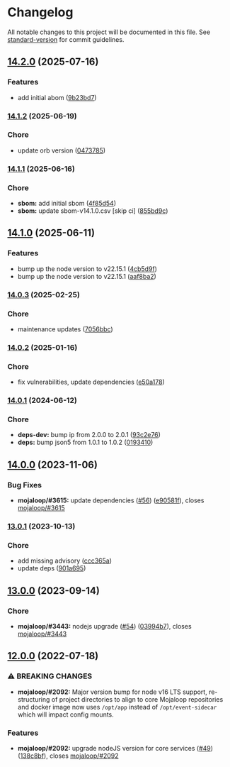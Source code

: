 # Changelog

All notable changes to this project will be documented in this file. See [standard-version](https://github.com/conventional-changelog/standard-version) for commit guidelines.

## [14.2.0](https://github.com/mojaloop/event-sidecar/compare/v14.1.2...v14.2.0) (2025-07-16)


### Features

* add initial abom ([9b23bd7](https://github.com/mojaloop/event-sidecar/commit/9b23bd770189a353791a92fbab7d92cba7ca115b))

### [14.1.2](https://github.com/mojaloop/event-sidecar/compare/v14.1.1...v14.1.2) (2025-06-19)


### Chore

* update orb version ([0473785](https://github.com/mojaloop/event-sidecar/commit/04737858f1bf36ba09654b3ee722b517473910a3))

### [14.1.1](https://github.com/mojaloop/event-sidecar/compare/v14.1.0...v14.1.1) (2025-06-16)


### Chore

* **sbom:** add initial sbom ([4f85d54](https://github.com/mojaloop/event-sidecar/commit/4f85d5429829432fe119027965c36b294786fdf7))
* **sbom:** update sbom-v14.1.0.csv [skip ci] ([855bd9c](https://github.com/mojaloop/event-sidecar/commit/855bd9cf981c9d87207cd89c5dfb88e10e0daaf7))

## [14.1.0](https://github.com/mojaloop/event-sidecar/compare/v14.0.3...v14.1.0) (2025-06-11)


### Features

* bump up the node version to v22.15.1 ([4cb5d9f](https://github.com/mojaloop/event-sidecar/commit/4cb5d9fc0ff692b3f6b6c41fc3bf26f27a5c07e8))
* bump up the node version to v22.15.1 ([aaf8ba2](https://github.com/mojaloop/event-sidecar/commit/aaf8ba2e67c6992a854e9d8659f155eab0a383d2))

### [14.0.3](https://github.com/mojaloop/event-sidecar/compare/v14.0.2...v14.0.3) (2025-02-25)


### Chore

* maintenance updates ([7056bbc](https://github.com/mojaloop/event-sidecar/commit/7056bbccaac5ca563b8fda39d2e6084c56eebd49))

### [14.0.2](https://github.com/mojaloop/event-sidecar/compare/v14.0.1...v14.0.2) (2025-01-16)


### Chore

* fix vulnerabilities, update dependencies ([e50a178](https://github.com/mojaloop/event-sidecar/commit/e50a1784ffb63abf1853f5064279d698e5734d03))

### [14.0.1](https://github.com/mojaloop/event-sidecar/compare/v14.0.0...v14.0.1) (2024-06-12)


### Chore

* **deps-dev:** bump ip from 2.0.0 to 2.0.1 ([93c2e76](https://github.com/mojaloop/event-sidecar/commit/93c2e76578581df0c7f8c45024d4522f8507b606))
* **deps:** bump json5 from 1.0.1 to 1.0.2 ([0193410](https://github.com/mojaloop/event-sidecar/commit/0193410d52fa8a5abf137d8288cba021d0ef4e0c))

## [14.0.0](https://github.com/mojaloop/event-sidecar/compare/v13.0.1...v14.0.0) (2023-11-06)


### Bug Fixes

* **mojaloop/#3615:** update dependencies ([#56](https://github.com/mojaloop/event-sidecar/issues/56)) ([e90581f](https://github.com/mojaloop/event-sidecar/commit/e90581f0e6cea2bb787894b5f937d22e6facc6ed)), closes [mojaloop/#3615](https://github.com/mojaloop/project/issues/3615)

### [13.0.1](https://github.com/mojaloop/event-sidecar/compare/v13.0.0...v13.0.1) (2023-10-13)


### Chore

* add missing advisory ([ccc365a](https://github.com/mojaloop/event-sidecar/commit/ccc365ac1fc14273a472c7035ee2cc040dddfd7d))
* update deps ([901a695](https://github.com/mojaloop/event-sidecar/commit/901a6955dbc1b281f64f356c406106736bf987a6))

## [13.0.0](https://github.com/mojaloop/event-sidecar/compare/v12.0.0...v13.0.0) (2023-09-14)


### Chore

* **mojaloop/#3443:** nodejs upgrade ([#54](https://github.com/mojaloop/event-sidecar/issues/54)) ([03994b7](https://github.com/mojaloop/event-sidecar/commit/03994b7ef39ddd8e2d3e32c97ea0d5d5ed2be591)), closes [mojaloop/#3443](https://github.com/mojaloop/project/issues/3443)

## [12.0.0](https://github.com/mojaloop/event-sidecar/compare/v12.0.0-snapshot.6...v12.0.0) (2022-07-18)


### ⚠ BREAKING CHANGES

* **mojaloop/#2092:** Major version bump for node v16 LTS support, re-structuring of project directories to align to core Mojaloop repositories and docker image now uses `/opt/app` instead of `/opt/event-sidecar` which will impact config mounts.

### Features

* **mojaloop/#2092:** upgrade nodeJS version for core services ([#49](https://github.com/mojaloop/event-sidecar/issues/49)) ([138c8bf](https://github.com/mojaloop/event-sidecar/commit/138c8bf0e41e53be71ecd72202c4155df6e3521f)), closes [mojaloop/#2092](https://github.com/mojaloop/project/issues/2092)
